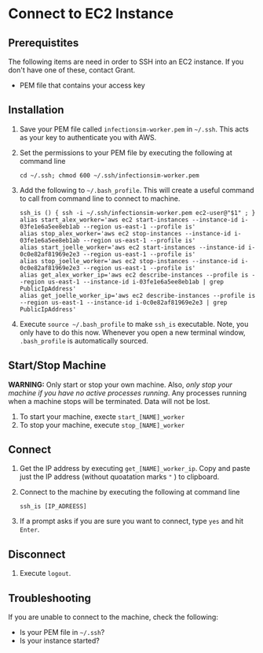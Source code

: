 # Connect to  EC2 Instance

## Prerequistites

The following items are need in order to SSH into an EC2 instance. If you don't have one of these, contact Grant.
- PEM file that contains your access key

## Installation

1. Save your PEM file called `infectionsim-worker.pem` in `~/.ssh`. This acts as your key to authenticate you with AWS.

2. Set the permissions to your PEM file by executing the following at command line

       cd ~/.ssh; chmod 600 ~/.ssh/infectionsim-worker.pem

2. Add the following to `~/.bash_profile`. This will create a useful command to call from command line to connect to machine. 

       ssh_is () { ssh -i ~/.ssh/infectionsim-worker.pem ec2-user@"$1" ; }
       alias start_alex_worker='aws ec2 start-instances --instance-id i-03fe1e6a5ee8eb1ab --region us-east-1 --profile is'
       alias stop_alex_worker='aws ec2 stop-instances --instance-id i-03fe1e6a5ee8eb1ab --region us-east-1 --profile is'
       alias start_joelle_worker='aws ec2 start-instances --instance-id i-0c0e82af81969e2e3 --region us-east-1 --profile is'
       alias stop_joelle_worker='aws ec2 stop-instances --instance-id i-0c0e82af81969e2e3 --region us-east-1 --profile is'
       alias get_alex_worker_ip='aws ec2 describe-instances --profile is --region us-east-1 --instance-id i-03fe1e6a5ee8eb1ab | grep PublicIpAddress'
       alias get_joelle_worker_ip='aws ec2 describe-instances --profile is --region us-east-1 --instance-id i-0c0e82af81969e2e3 | grep PublicIpAddress'
3. Execute `source ~/.bash_profile` to make `ssh_is` executable. Note, you only have to do this now. Whenever you open a new terminal window, `.bash_profile` is automatically sourced.

## Start/Stop Machine

**WARNING:** Only start or stop your own machine. Also, *only stop your machine if you have no active processes running*. Any processes running when a machine stops will be terminated. Data will not be lost.

1. To start your machine, execte `start_[NAME]_worker`
2. To stop your machine, execute `stop_[NAME]_worker`

## Connect
1. Get the IP address by executing `get_[NAME]_worker_ip`. Copy and paste just the IP address (without quoatation marks `"` ) to clipboard.
2. Connect to the machine by executing the following at command line

       ssh_is [IP_ADREESS]
3. If a prompt asks if you are sure you want to connect, type `yes` and hit `Enter`.

## Disconnect

1. Execute `logout`.


## Troubleshooting
If you are unable to connect to the machine, check the following:
- Is your PEM file in `~/.ssh`?
- Is your instance started?
